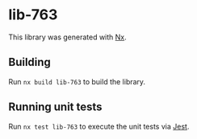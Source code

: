 # lib-763

This library was generated with [Nx](https://nx.dev).

## Building

Run `nx build lib-763` to build the library.

## Running unit tests

Run `nx test lib-763` to execute the unit tests via [Jest](https://jestjs.io).

